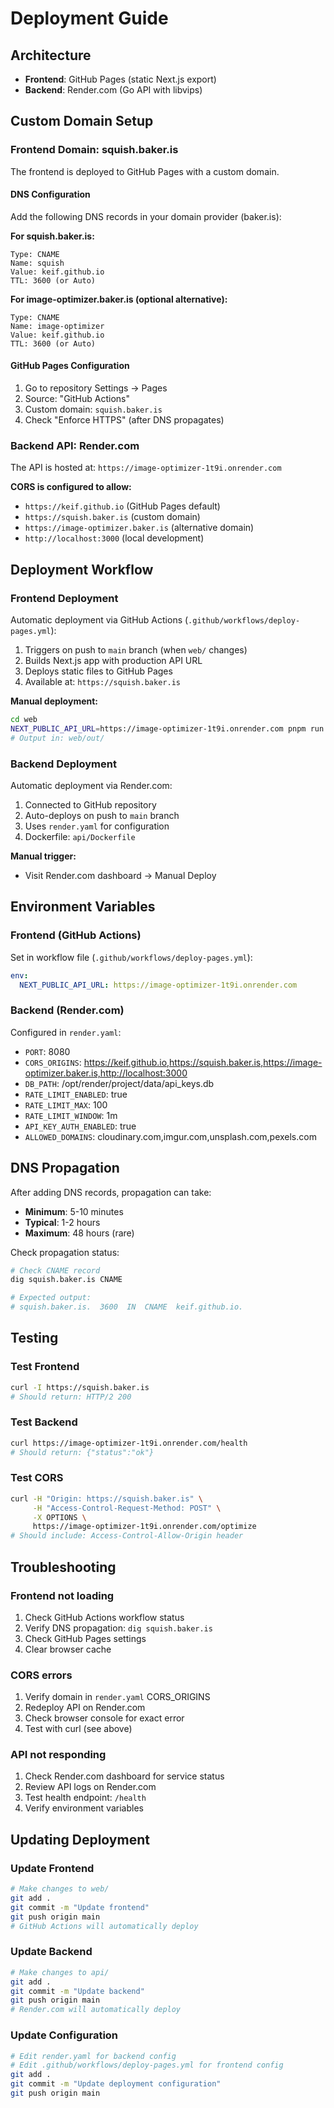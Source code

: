 # Deployment Guide

## Architecture

- **Frontend**: GitHub Pages (static Next.js export)
- **Backend**: Render.com (Go API with libvips)

## Custom Domain Setup

### Frontend Domain: squish.baker.is

The frontend is deployed to GitHub Pages with a custom domain.

#### DNS Configuration

Add the following DNS records in your domain provider (baker.is):

**For squish.baker.is:**

```
Type: CNAME
Name: squish
Value: keif.github.io
TTL: 3600 (or Auto)
```

**For image-optimizer.baker.is (optional alternative):**

```
Type: CNAME
Name: image-optimizer
Value: keif.github.io
TTL: 3600 (or Auto)
```

#### GitHub Pages Configuration

1. Go to repository Settings → Pages
2. Source: "GitHub Actions"
3. Custom domain: `squish.baker.is`
4. Check "Enforce HTTPS" (after DNS propagates)

### Backend API: Render.com

The API is hosted at: `https://image-optimizer-1t9i.onrender.com`

**CORS is configured to allow:**
- `https://keif.github.io` (GitHub Pages default)
- `https://squish.baker.is` (custom domain)
- `https://image-optimizer.baker.is` (alternative domain)
- `http://localhost:3000` (local development)

## Deployment Workflow

### Frontend Deployment

Automatic deployment via GitHub Actions (`.github/workflows/deploy-pages.yml`):

1. Triggers on push to `main` branch (when `web/` changes)
2. Builds Next.js app with production API URL
3. Deploys static files to GitHub Pages
4. Available at: `https://squish.baker.is`

**Manual deployment:**
```bash
cd web
NEXT_PUBLIC_API_URL=https://image-optimizer-1t9i.onrender.com pnpm run build
# Output in: web/out/
```

### Backend Deployment

Automatic deployment via Render.com:

1. Connected to GitHub repository
2. Auto-deploys on push to `main` branch
3. Uses `render.yaml` for configuration
4. Dockerfile: `api/Dockerfile`

**Manual trigger:**
- Visit Render.com dashboard → Manual Deploy

## Environment Variables

### Frontend (GitHub Actions)

Set in workflow file (`.github/workflows/deploy-pages.yml`):

```yaml
env:
  NEXT_PUBLIC_API_URL: https://image-optimizer-1t9i.onrender.com
```

### Backend (Render.com)

Configured in `render.yaml`:

- `PORT`: 8080
- `CORS_ORIGINS`: https://keif.github.io,https://squish.baker.is,https://image-optimizer.baker.is,http://localhost:3000
- `DB_PATH`: /opt/render/project/data/api_keys.db
- `RATE_LIMIT_ENABLED`: true
- `RATE_LIMIT_MAX`: 100
- `RATE_LIMIT_WINDOW`: 1m
- `API_KEY_AUTH_ENABLED`: true
- `ALLOWED_DOMAINS`: cloudinary.com,imgur.com,unsplash.com,pexels.com

## DNS Propagation

After adding DNS records, propagation can take:
- **Minimum**: 5-10 minutes
- **Typical**: 1-2 hours
- **Maximum**: 48 hours (rare)

Check propagation status:
```bash
# Check CNAME record
dig squish.baker.is CNAME

# Expected output:
# squish.baker.is.  3600  IN  CNAME  keif.github.io.
```

## Testing

### Test Frontend
```bash
curl -I https://squish.baker.is
# Should return: HTTP/2 200
```

### Test Backend
```bash
curl https://image-optimizer-1t9i.onrender.com/health
# Should return: {"status":"ok"}
```

### Test CORS
```bash
curl -H "Origin: https://squish.baker.is" \
     -H "Access-Control-Request-Method: POST" \
     -X OPTIONS \
     https://image-optimizer-1t9i.onrender.com/optimize
# Should include: Access-Control-Allow-Origin header
```

## Troubleshooting

### Frontend not loading
1. Check GitHub Actions workflow status
2. Verify DNS propagation: `dig squish.baker.is`
3. Check GitHub Pages settings
4. Clear browser cache

### CORS errors
1. Verify domain in `render.yaml` CORS_ORIGINS
2. Redeploy API on Render.com
3. Check browser console for exact error
4. Test with curl (see above)

### API not responding
1. Check Render.com dashboard for service status
2. Review API logs on Render.com
3. Test health endpoint: `/health`
4. Verify environment variables

## Updating Deployment

### Update Frontend
```bash
# Make changes to web/
git add .
git commit -m "Update frontend"
git push origin main
# GitHub Actions will automatically deploy
```

### Update Backend
```bash
# Make changes to api/
git add .
git commit -m "Update backend"
git push origin main
# Render.com will automatically deploy
```

### Update Configuration
```bash
# Edit render.yaml for backend config
# Edit .github/workflows/deploy-pages.yml for frontend config
git add .
git commit -m "Update deployment configuration"
git push origin main
```
